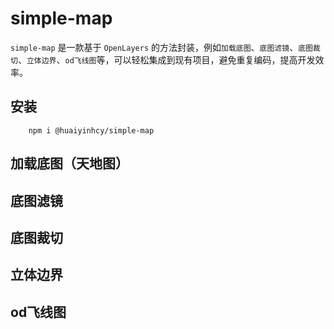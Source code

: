 # simple-map

`simple-map` 是一款基于 `OpenLayers` 的方法封装，例如`加载底图`、`底图滤镜`、`底图裁切`、`立体边界`、`od飞线图`等，可以轻松集成到现有项目，避免重复编码，提高开发效率。

## 安装

```shell
    npm i @huaiyinhcy/simple-map
```

## 加载底图（天地图）

<demo vue="../../demos/simple-map/tdt.vue" />

## 底图滤镜

<demo vue="../../demos/simple-map/filter.vue" />

## 底图裁切

<demo vue="../../demos/simple-map/clip.vue" />

## 立体边界

<demo vue="../../demos/simple-map/border.vue" />

## od飞线图

<demo vue="../../demos/simple-map/od-layer.vue" />
